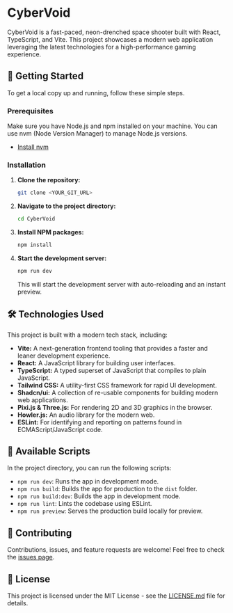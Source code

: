 
# CyberVoid

CyberVoid is a fast-paced, neon-drenched space shooter built with React, TypeScript, and Vite. This project showcases a modern web application leveraging the latest technologies for a high-performance gaming experience.

## 🚀 Getting Started

To get a local copy up and running, follow these simple steps.

### Prerequisites

Make sure you have Node.js and npm installed on your machine. You can use nvm (Node Version Manager) to manage Node.js versions.

- [Install nvm](https://github.com/nvm-sh/nvm#installing-and-updating)

### Installation

1. **Clone the repository:**

   ```sh
   git clone <YOUR_GIT_URL>
   ```

2. **Navigate to the project directory:**

   ```sh
   cd CyberVoid
   ```

3. **Install NPM packages:**

   ```sh
   npm install
   ```

4. **Start the development server:**

   ```sh
   npm run dev
   ```

   This will start the development server with auto-reloading and an instant preview.

## 🛠️ Technologies Used

This project is built with a modern tech stack, including:

- **Vite:** A next-generation frontend tooling that provides a faster and leaner development experience.
- **React:** A JavaScript library for building user interfaces.
- **TypeScript:** A typed superset of JavaScript that compiles to plain JavaScript.
- **Tailwind CSS:** A utility-first CSS framework for rapid UI development.
- **Shadcn/ui:** A collection of re-usable components for building modern web applications.
- **Pixi.js & Three.js:** For rendering 2D and 3D graphics in the browser.
- **Howler.js:** An audio library for the modern web.
- **ESLint:** For identifying and reporting on patterns found in ECMAScript/JavaScript code.

## 📜 Available Scripts

In the project directory, you can run the following scripts:

- `npm run dev`: Runs the app in development mode.
- `npm run build`: Builds the app for production to the `dist` folder.
- `npm run build:dev`: Builds the app in development mode.
- `npm run lint`: Lints the codebase using ESLint.
- `npm run preview`: Serves the production build locally for preview.

## 🤝 Contributing

Contributions, issues, and feature requests are welcome! Feel free to check the [issues page](https://github.com/your-username/CyberVoid/issues).

## 📄 License

This project is licensed under the MIT License - see the [LICENSE.md](LICENSE.md) file for details.
